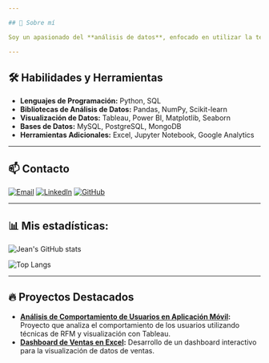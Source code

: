 ```yaml
---

## 🚀 Sobre mí

Soy un apasionado del **análisis de datos**, enfocado en utilizar la tecnología para resolver problemas complejos. Con una formación en derecho y un interés profundo en la tecnología y las finanzas, aporto una perspectiva única a cada proyecto en el que trabajo.

---
```


## 🛠️ Habilidades y Herramientas

- **Lenguajes de Programación:** Python, SQL
- **Bibliotecas de Análisis de Datos:** Pandas, NumPy, Scikit-learn
- **Visualización de Datos:** Tableau, Power BI, Matplotlib, Seaborn
- **Bases de Datos:** MySQL, PostgreSQL, MongoDB
- **Herramientas Adicionales:** Excel, Jupyter Notebook, Google Analytics

---

## 📫 Contacto

[![Email](https://img.shields.io/badge/Email-D14836?style=for-the-badge&logo=gmail&logoColor=white)](mailto:janki0196@gmail.com)
[![LinkedIn](https://img.shields.io/badge/LinkedIn-blue?style=for-the-badge&logo=linkedin&logoColor=white)](https://www.linkedin.com/in/jean-mosquera-7323977127)
[![GitHub](https://img.shields.io/badge/GitHub-333333?style=for-the-badge&logo=github&logoColor=white)](https://github.com/janki0196)

---

## 📊 Mis estadísticas:

![Jean's GitHub stats](https://github-readme-stats.vercel.app/api?username=janki0196&show_icons=true&theme=radical)

![Top Langs](https://github-readme-stats.vercel.app/api/top-langs/?username=janki0196&layout=compact&theme=radical)

---

## 🔥 Proyectos Destacados

- **[Análisis de Comportamiento de Usuarios en Aplicación Móvil](https://github.com/janki0196/analisis-usuarios-app):** Proyecto que analiza el comportamiento de los usuarios utilizando técnicas de RFM y visualización con Tableau.
- **[Dashboard de Ventas en Excel](https://github.com/janki0196/excel-dashboard):** Desarrollo de un dashboard interactivo para la visualización de datos de ventas.
